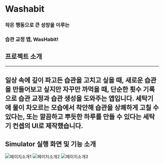 # Washabit

### 작은 행동으로 큰 성장을 이루는
### 습관 교정 앱, WasHabit!

## 프로젝트 소개
---
일상 속에 깊이 파고든 습관을 고치고 싶을 때, 새로운 습관을 만들어보고 싶지만 자꾸만 까먹을 때, 단순한 횟수 기록으로 습관 교정과 습관 생성을 도와주는 앱입니다. 
세탁기에 물이 차오르는 모습에서 착안해 습관을 상쾌하게 고칠 수 있다는, 또는 깔끔하고 뿌듯한 하루를 만들 수 있다는 세탁기 컨셉의 UI로 제작했습니다. 
---
## Simulator 실행 화면 및 기능 소개
![페이지소개1](https://github.com/ProjectInTheClass/Washabit/blob/main/Group%2047.png)
![페이지소개2](https://github.com/ProjectInTheClass/Washabit/blob/main/Group%2048.png)
![페이지소개3](https://github.com/ProjectInTheClass/Washabit/blob/main/Group%2049.png)
